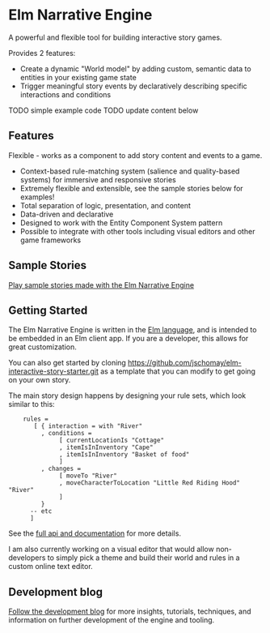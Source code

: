 # Elm Narrative Engine

A powerful and flexible tool for building interactive story games.

Provides 2 features:

- Create a dynamic "World model" by adding custom, semantic data to entities in your existing game state
- Trigger meaningful story events by declaratively describing specific interactions and conditions

TODO simple example code
TODO update content below

## Features

Flexible - works as a component to add story content and events to a game.

- Context-based rule-matching system (salience and quality-based systems) for immersive and responsive stories
- Extremely flexible and extensible, see the sample stories below for examples!
- Total separation of logic, presentation, and content
- Data-driven and declarative
- Designed to work with the Entity Component System pattern
- Possible to integrate with other tools including visual editors and other game frameworks

## Sample Stories

[Play sample stories made with the Elm Narrative Engine](http://blog.elmnarrativeengine.com/sample-stories/)

## Getting Started

The Elm Narrative Engine is written in the [Elm language](http://elm-lang.org), and is intended to be embedded in an Elm client app.  If you are a developer, this allows for great customization.

You can also get started by cloning https://github.com/jschomay/elm-interactive-story-starter.git as a template that you can modify to get going on your own story.

The main story design happens by designing your rule sets, which look similar to this:

        rules =
           [ { interaction = with "River"
             , conditions =
                  [ currentLocationIs "Cottage"
                  , itemIsInInventory "Cape"
                  , itemIsInInventory "Basket of food"
                  ]
             , changes =
                  [ moveTo "River"
                  , moveCharacterToLocation "Little Red Riding Hood" "River"
                  ]
             }
          -- etc
          ]

See the [full api and documentation](http://package.elm-lang.org/packages/jschomay/elm-narrative-engine/latest) for more details.

I am also currently working on a visual editor that would allow non-developers to simply pick a theme and build their world and rules in a custom online text editor.

## Development blog

[Follow the development blog](http://blog.elmnarrativeengine.com) for more insights, tutorials, techniques, and information on further development of the engine and tooling.
